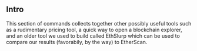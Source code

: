 ## Intro
This section of commands collects together other possibly useful tools such as a rudimentary pricing tool, a quick way to open a blockchain explorer, and an older tool we used to build called EthSlurp which can be used to compare our results (favorabily, by the way) to EtherScan.
